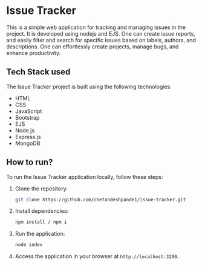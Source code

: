 # Issue Tracker

This is a simple web application for tracking and managing issues in the project. It is developed using nodejs and EJS. One can create issue reports, and easily filter and search for specific issues based on labels, authors, and descriptions. One can effortlessly create projects, manage bugs, and enhance productivity.

## Tech Stack used

The Issue Tracker project is built using the following technologies:

- HTML
- CSS
- JavaScript
- Bootstrap
- EJS
- Node.js
- Express.js
- MongoDB

## How to run?

To run the Issue Tracker application locally, follow these steps:

1. Clone the repository:

   ```bash
   git clone https://github.com/chetandeshpande1/issue-tracker.git
   ```

2. Install dependencies:

   ```bash
   npm install / npm i
   ```

3. Run the application:

   ```bash
   node index
   ```

4. Access the application in your browser at `http://localhost:3200`.

